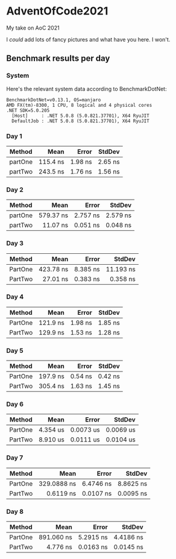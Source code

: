 # AdventOfCode2021
My take on AoC 2021

I _could_ add lots of fancy pictures and what have you here. I won't.


## Benchmark results per day
### System
Here's the relevant system data according to BenchmarkDotNet:
```
BenchmarkDotNet=v0.13.1, OS=manjaro 
AMD FX(tm)-8300, 1 CPU, 8 logical and 4 physical cores
.NET SDK=5.0.205
  [Host]     : .NET 5.0.8 (5.0.821.37701), X64 RyuJIT
  DefaultJob : .NET 5.0.8 (5.0.821.37701), X64 RyuJIT
```

### Day 1
|  Method |     Mean |   Error |  StdDev |
|-------- |---------:|--------:|--------:|
| partOne | 115.4 ns | 1.98 ns | 2.65 ns |
| partTwo | 243.5 ns | 1.76 ns | 1.56 ns |

### Day 2
|  Method |      Mean |    Error |   StdDev |
|-------- |----------:|---------:|---------:|
| partOne | 579.37 ns | 2.757 ns | 2.579 ns |
| partTwo |  11.07 ns | 0.051 ns | 0.048 ns |

### Day 3
|  Method |      Mean |    Error |    StdDev |
|-------- |----------:|---------:|----------:|
| PartOne | 423.78 ns | 8.385 ns | 11.193 ns |
| PartTwo |  27.01 ns | 0.383 ns |  0.358 ns |

### Day 4
|  Method |     Mean |   Error |  StdDev |
|-------- |---------:|--------:|--------:|
| PartOne | 121.9 ns | 1.98 ns | 1.85 ns |
| PartTwo | 129.9 ns | 1.53 ns | 1.28 ns |

### Day 5
|  Method |     Mean |   Error |  StdDev |
|-------- |---------:|--------:|--------:|
| PartOne | 197.9 ns | 0.54 ns | 0.42 ns |
| PartTwo | 305.4 ns | 1.63 ns | 1.45 ns |

### Day 6
|  Method |     Mean |     Error |    StdDev |
|-------- |---------:|----------:|----------:|
| PartOne | 4.354 us | 0.0073 us | 0.0069 us |
| PartTwo | 8.910 us | 0.0111 us | 0.0104 us |

### Day 7
|  Method |        Mean |     Error |    StdDev |
|-------- |------------:|----------:|----------:|
| PartOne | 329.0888 ns | 6.4746 ns | 8.8625 ns |
| PartTwo |   0.6119 ns | 0.0107 ns | 0.0095 ns |

### Day 8
|  Method |       Mean |     Error |    StdDev |
|-------- |-----------:|----------:|----------:|
| PartOne | 891.060 ns | 5.2915 ns | 4.4186 ns |
| PartTwo |   4.776 ns | 0.0163 ns | 0.0145 ns |
